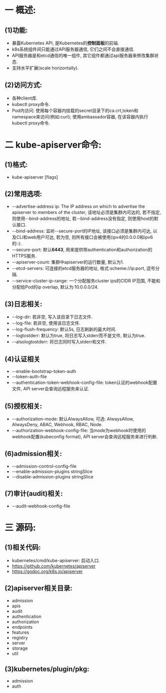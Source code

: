 # 一 概述:
## (1)功能:
- 暴露Kubernetes API, 是Kubernetes的**控制面板**的前端.
- k8s系统组件间只能通过API服务器通信, 它们之间不会直接通信.
- API服务器是和etcd通信的唯一组件, 其它组件都通过api服务器来修改集群状态.
- 支持水平扩展(scale horizontally).

## (2)访问方式:
- 各种client库.
- kubectl proxy命令.
- Pod内访问: 使用每个容器内挂载的secret目录下的ca.crt,token和namespace来访问(例如:curl); 使用ambassador容器, 在该容器内执行kubectl proxy命令.

# 二 kube-apiserver命令:
## (1)格式:
- kube-apiserver [flags]

## (2)常用选项:
- --advertise-address ip: The IP address on which to advertise the apiserver to members of the cluster, 该地址必须是集群内可达的, 若不指定, 则使用--bind-address的地址, 若--bind-address没有指定, 则使用host的默认接口.
- --bind-address: 监听--secure-port的IP地址, 该接口必须是集群内可达, 以及CLI和web用户可达, 若为空, 则所有接口会被使用(ipv4的0.0.0.0和ipv6的::).
- --secure-port: 默认**6443**, 用来提供带authentication和authorization的HTTPS服务.
- --apiserver-count: 集群中apiserver的运行数量, 默认为1.
- --etcd-servers: 可连接的etcd服务器的地址, 格式:scheme://ip:port, 逗号分隔.
- --service-cluster-ip-range: 一个分配服务cluster ips的CIDR IP范围, 不能和分配给Pod的ip overlap, 默认为:10.0.0.0/24.

## (3)日志相关:
- --log-dir: 若非空, 写入该目录下日志文件.
- --log-file: 若非空, 使用该日志文件.
- --log-flush-frequency: 默认5s, 日志刷新的最大时间.
- --logtostderr: 默认为true, 将日志写入stderr而不是文件, 默认为true.
- --alsologtostderr: 将日志同时写入stderr和文件.

## (4)认证相关
- --enable-bootstrap-token-auth
- --token-auth-file
- --authentication-token-webhook-config-file: token认证的webhook配置文件, API server会查询远程服务来认证.

## (5)授权相关:
- --authorization-mode: 默认AlwaysAllow, 可选: AlwaysAllow, AlwaysDeny, ABAC, Webhook, RBAC, Node.
- --authorization-webhook-config-file: 当mode为webhook时使用的webhook配置(kubeconfig format), API server会查询远程服务来进行判断.

## (6)admission相关:
- --admission-control-config-file
- --enable-admission-plugins stringSlice
- --disable-admission-plugins stringSlice

## (7)审计(audit)相关:
- --audit-webhook-config-file


# 三 源码:
## (1)相关代码:
- kubernetes/cmd/kube-apiserver: 启动入口.
- https://github.com/kubernetes/apiserver
- https://godoc.org/k8s.io/apiserver

## (2)apiserver相关目录:
- admission  
- apis  
- audit  
- authentication  
- authorization  
- endpoints  
- features  
- registry  
- server  
- storage  
- util

## (3)kubernetes/plugin/pkg:
- admission
- auth
